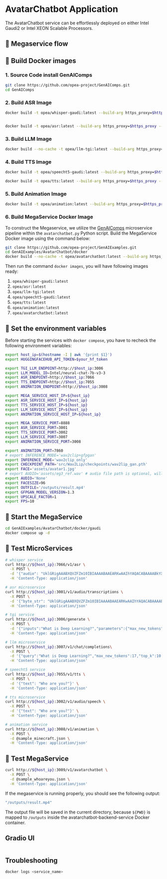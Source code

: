 # AvatarChatbot Application

The AvatarChatbot service can be effortlessly deployed on either Intel Gaudi2 or Intel XEON Scalable Processors.

## 🚀 Megaservice flow

## 🚀 Build Docker images

### 1. Source Code install GenAIComps

```bash
git clone https://github.com/opea-project/GenAIComps.git
cd GenAIComps
```

### 2. Build ASR Image

```bash
docker build -t opea/whisper-gaudi:latest --build-arg https_proxy=$https_proxy --build-arg http_proxy=$http_proxy -f comps/asr/whisper/Dockerfile_hpu .


docker build -t opea/asr:latest --build-arg https_proxy=$https_proxy --build-arg http_proxy=$http_proxy -f comps/asr/Dockerfile .
```

### 3. Build LLM Image

```bash
docker build --no-cache -t opea/llm-tgi:latest --build-arg https_proxy=$https_proxy --build-arg http_proxy=$http_proxy -f comps/llms/text-generation/tgi/Dockerfile .
```

### 4. Build TTS Image

```bash
docker build -t opea/speecht5-gaudi:latest --build-arg https_proxy=$https_proxy --build-arg http_proxy=$http_proxy -f comps/tts/speecht5/Dockerfile_hpu .

docker build -t opea/tts:latest --build-arg https_proxy=$https_proxy --build-arg http_proxy=$http_proxy -f comps/tts/Dockerfile .
```

### 5. Build Animation Image

```bash
docker build -t opea/animation:latest --build-arg https_proxy=$https_proxy --build-arg http_proxy=$http_proxy -f comps/animation/Dockerfile_hpu .
```

### 6. Build MegaService Docker Image

To construct the Megaservice, we utilize the [GenAIComps](https://github.com/opea-project/GenAIComps.git) microservice pipeline within the `avatarchatbot.py` Python script. Build the MegaService Docker image using the command below:

```bash
git clone https://github.com/opea-project/GenAIExamples.git
cd GenAIExamples/AvatarChatbot/docker
docker build --no-cache -t opea/avatarchatbot:latest --build-arg https_proxy=$https_proxy --build-arg http_proxy=$http_proxy -f Dockerfile .
```

Then run the command `docker images`, you will have following images ready:

1. `opea/whisper-gaudi:latest`
2. `opea/asr:latest`
3. `opea/llm-tgi:latest`
4. `opea/speecht5-gaudi:latest`
5. `opea/tts:latest`
6. `opea/animation:latest`
7. `opea/avatarchatbot:latest`

## 🚀 Set the environment variables

Before starting the services with `docker compose`, you have to recheck the following environment variables:

```bash
export host_ip=$(hostname -I | awk '{print $1}')
export HUGGINGFACEHUB_API_TOKEN=$your_hf_token

export TGI_LLM_ENDPOINT=http://$host_ip:3006
export LLM_MODEL_ID=Intel/neural-chat-7b-v3-3
export ASR_ENDPOINT=http://$host_ip:7066
export TTS_ENDPOINT=http://$host_ip:7055
export ANIMATION_ENDPOINT=http://$host_ip:3008

export MEGA_SERVICE_HOST_IP=${host_ip}
export ASR_SERVICE_HOST_IP=${host_ip}
export TTS_SERVICE_HOST_IP=${host_ip}
export LLM_SERVICE_HOST_IP=${host_ip}
export ANIMATION_SERVICE_HOST_IP=${host_ip}

export MEGA_SERVICE_PORT=8888
export ASR_SERVICE_PORT=3001
export TTS_SERVICE_PORT=3002
export LLM_SERVICE_PORT=3007
export ANIMATION_SERVICE_PORT=3008
```

```bash
export ANIMATION_PORT=7860
# export INFERENCE_MODE='wav2clip+gfpgan'
export INFERENCE_MODE='wav2clip_only'
export CHECKPOINT_PATH='src/Wav2Lip/checkpoints/wav2lip_gan.pth'
export FACE='assets/avatar1.jpg'
# export AUDIO='assets/eg3_ref.wav' # audio file path is optional, will use base64str as input if is 'None'
export AUDIO='None'
export FACESIZE=96
export OUTFILE='/outputs/result.mp4'
export GFPGAN_MODEL_VERSION=1.3
export UPSCALE_FACTOR=1
export FPS=10
```

## 🚀 Start the MegaService

```bash
cd GenAIExamples/AvatarChatbot/docker/gaudi
docker compose up -d
```

## 🚀 Test MicroServices

```bash
# whisper service
curl http://${host_ip}:7066/v1/asr \
  -X POST \
  -d '{"audio": "UklGRigAAABXQVZFZm10IBIAAAABAAEARKwAAIhYAQACABAAAABkYXRhAgAAAAEA"}' \
  -H 'Content-Type: application/json'

# asr microservice
curl http://${host_ip}:3001/v1/audio/transcriptions \
  -X POST \
  -d '{"byte_str": "UklGRigAAABXQVZFZm10IBIAAAABAAEARKwAAIhYAQACABAAAABkYXRhAgAAAAEA"}' \
  -H 'Content-Type: application/json'

# tgi service
curl http://${host_ip}:3006/generate \
  -X POST \
  -d '{"inputs":"What is Deep Learning?","parameters":{"max_new_tokens":17, "do_sample": true}}' \
  -H 'Content-Type: application/json'

# llm microservice
curl http://${host_ip}:3007/v1/chat/completions\
  -X POST \
  -d '{"query":"What is Deep Learning?","max_new_tokens":17,"top_k":10,"top_p":0.95,"typical_p":0.95,"temperature":0.01,"repetition_penalty":1.03,"streaming":false}' \
  -H 'Content-Type: application/json'

# speecht5 service
curl http://${host_ip}:7055/v1/tts \
  -X POST \
  -d '{"text": "Who are you?"}' \
  -H 'Content-Type: application/json'

# tts microservice
curl http://${host_ip}:3002/v1/audio/speech \
  -X POST \
  -d '{"text": "Who are you?"}' \
  -H 'Content-Type: application/json'

# animation service
curl http://${host_ip}:3008/v1/animation \
  -X POST \
  -d @sample_minecraft.json \
  -H 'Content-Type: application/json'
```

## 🚀 Test MegaService

```bash
curl http://${host_ip}:3009/v1/avatarchatbot \
  -X POST \
  -d @sample_whoareyou.json \
  -H 'Content-Type: application/json'
```

If the megaservice is running properly, you should see the following output:

```bash
"/outputs/result.mp4"
```

The output file will be saved in the current directory, because `${PWD}` is mapped to `/outputs` inside the avatarchatbot-backend-service Docker container.

## Gradio UI

```bash

```

## Troubleshooting

```bash
docker logs <service_name>
```
